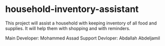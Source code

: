 # household-inventory-assistant

This project will assist a household with keeping inventory of all food and supplies. It will help them with shopping and with reminders.

Main Developer: Mohammed Assad
Support Devloper: Abdallah Abdeljamil
